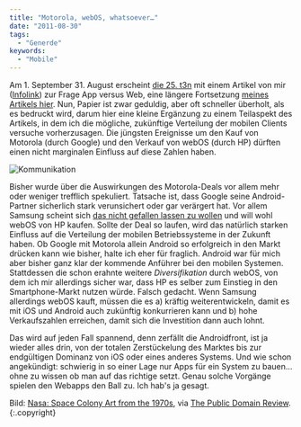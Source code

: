 ```yaml
---
title: "Motorola, webOS, whatsoever…"
date: "2011-08-30"
tags:
  - "Generde"
keywords:
  - "Mobile"
---
```


Am 1. September 31. August erscheint [die 25. t3n](http://t3n.de/magazin/t3n-nr-25-auge-klickt/ "t3n Nr. 25: Das Auge klickt mit") mit einem Artikel von mir ([Infolink](http://t3n.de/magazin/app-vs-web-228004/)) zur Frage App versus Web, eine längere Fortsetzung [meines Artikels hier](/codecandies/2011/06/20/web-gegen-app/ "Web gegen App?"). Nun, Papier ist zwar geduldig, aber oft schneller überholt, als es bedruckt wird, darum hier eine kleine Ergänzung zu einem Teilaspekt des Artikels, in dem ich die mögliche, zukünftige Verteilung der mobilen Clients versuche vorherzusagen. Die jüngsten Ereignisse um den Kauf von Motorola (durch Google) und den Verkauf von webOS (durch HP) dürften einen nicht marginalen Einfluss auf diese Zahlen haben.

![Kommunikation](/images/codecandies/nasa001.jpg)

Bisher wurde über die Auswirkungen des Motorola-Deals vor allem mehr oder weniger trefflich spekuliert. Tatsache ist, dass Google seine Android-Partner sicherlich stark verunsichert oder gar verärgert hat. Vor allem Samsung scheint sich [das nicht gefallen lassen zu wollen](http://www.quirksmode.org/blog/archives/2011/08/the_webos_saga.html "PPK: The webOS saga continues") und will wohl webOS von HP kaufen. Sollte der Deal so laufen, wird das natürlich starken Einfluss auf die Verteilung der mobilen Betriebssysteme in der Zukunft haben. Ob Google mit Motorola allein Android so erfolgreich in den Markt drücken kann wie bisher, halte ich eher für fraglich. Android war für mich aber bisher ganz klar der kommende Anführer bei den mobilen Systemen. Stattdessen die schon erahnte weitere _Diversifikation_ durch webOS, von dem ich mir allerdings sicher war, dass HP es selber zum Einstieg in den Smartphone-Markt nutzen würde. Falsch gedacht. Wenn Samsung allerdings webOS kauft, müssen die es a) kräftig weiterentwickeln, damit es mit iOS und Android auch zukünftig konkurrieren kann und b) hohe Verkaufszahlen erreichen, damit sich die Investition dann auch lohnt.

Das wird auf jeden Fall spannend, denn zerfällt die Androidfront, ist ja wieder alles drin, von der totalen Zerstückelung des Marktes bis zur endgültigen Dominanz von iOS oder eines anderes Systems. Und wie schon angekündigt: schwierig in so einer Lage nur Apps für ein System zu bauen… ohne zu wissen ob man auf das richtige setzt. Genau solche Vorgänge spielen den Webapps den Ball zu. Ich hab's ja gesagt.

Bild: [Nasa: Space Colony Art from the 1970s](http://settlement.arc.nasa.gov/70sArt/art.html), via [The Public Domain Review](http://publicdomainreview.org/2011/08/23/space-colony-art-from-the-1970s/). {:.copyright}
